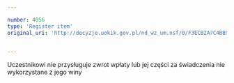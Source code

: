 ```yaml
---

number: 4056
type: 'Register item'
original_uri: 'http://decyzje.uokik.gov.pl/nd_wz_um.nsf/0/F3ECB2A7C4BB9C4DC1257AC3003E0D59?OpenDocument'


---
```


Uczestnikowi nie przysługuje zwrot wpłaty lub jej części za świadczenia nie wykorzystane z jego winy
